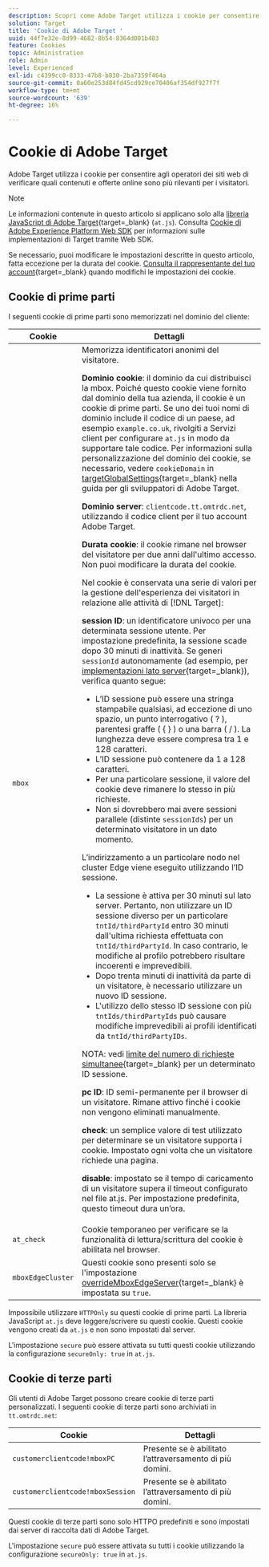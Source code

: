 ```yaml
---
description: Scopri come Adobe Target utilizza i cookie per consentire agli operatori dei siti web di verificare quali contenuti e offerte online sono più rilevanti per i visitatori.
solution: Target
title: 'Cookie di Adobe Target '
uuid: 44f7e32e-8d99-4682-8b54-8364d001b403
feature: Cookies
topic: Administration
role: Admin
level: Experienced
exl-id: c4399cc0-8333-47b8-b830-2ba7359f464a
source-git-commit: 0a60e253d84fd45cd929ce70406af354df927f7f
workflow-type: tm+mt
source-wordcount: '639'
ht-degree: 16%

---
```


# Cookie di Adobe Target

Adobe Target utilizza i cookie per consentire agli operatori dei siti web di verificare quali contenuti e offerte online sono più rilevanti per i visitatori.

>[!NOTE]
>
>Le informazioni contenute in questo articolo si applicano solo alla [libreria JavaScript di Adobe Target](https://experienceleague.adobe.com/docs/target-dev/developer/client-side/at-js-implementation/functions-overview/targetglobalsettings.html){target=_blank} (`at.js`). Consulta [Cookie di Adobe Experience Platform Web SDK](web-sdk.md) per informazioni sulle implementazioni di Target tramite Web SDK.
>
>Se necessario, puoi modificare le impostazioni descritte in questo articolo, fatta eccezione per la durata del cookie. [Consulta il rappresentante del tuo account](https://experienceleague.adobe.com/docs/target/using/cmp-resources-and-contact-information.html){target=_blank} quando modifichi le impostazioni dei cookie.

## Cookie di prime parti

I seguenti cookie di prime parti sono memorizzati nel dominio del cliente:

| Cookie | Dettagli |
| --- | --- |
| `mbox` | Memorizza identificatori anonimi del visitatore.<P>**Dominio cookie**: il dominio da cui distribuisci la mbox. Poiché questo cookie viene fornito dal dominio della tua azienda, il cookie è un cookie di prime parti. Se uno dei tuoi nomi di dominio include il codice di un paese, ad esempio `example.co.uk`, rivolgiti a Servizi client per configurare `at.js` in modo da supportare tale codice. Per informazioni sulla personalizzazione del dominio dei cookie, se necessario, vedere `cookieDomain` in [targetGlobalSettings](https://experienceleague.adobe.com/docs/target-dev/developer/client-side/at-js-implementation/functions-overview/targetglobalsettings.html){target=_blank} nella guida per gli sviluppatori di Adobe Target.<P>**Dominio server**: `clientcode.tt.omtrdc.net`, utilizzando il codice client per il tuo account Adobe Target.<P>**Durata cookie**: il cookie rimane nel browser del visitatore per due anni dall&#39;ultimo accesso. Non puoi modificare la durata del cookie.<P>Nel cookie è conservata una serie di valori per la gestione dell&#39;esperienza dei visitatori in relazione alle attività di [!DNL Target]:<P>**session ID**: un identificatore univoco per una determinata sessione utente. Per impostazione predefinita, la sessione scade dopo 30 minuti di inattività. Se generi `sessionId` autonomamente (ad esempio, per [implementazioni lato server](https://experienceleague.adobe.com/docs/target-dev/developer/server-side/server-side-overview.html){target=_blank}), verifica quanto segue:<ul><li>L’ID sessione può essere una stringa stampabile qualsiasi, ad eccezione di uno spazio, un punto interrogativo ( ? ), parentesi graffe ( { } ) o una barra ( / ). La lunghezza deve essere compresa tra 1 e 128 caratteri.</li><li>L’ID sessione può contenere da 1 a 128 caratteri.</li><li>Per una particolare sessione, il valore del cookie deve rimanere lo stesso in più richieste.</li><li>Non si dovrebbero mai avere sessioni parallele (distinte `sessionIds`) per un determinato visitatore in un dato momento.</li></ul>L’indirizzamento a un particolare nodo nel cluster Edge viene eseguito utilizzando l’ID sessione.<ul><li>La sessione è attiva per 30 minuti sul lato server. Pertanto, non utilizzare un ID sessione diverso per un particolare `tntId/thirdPartyId` entro 30 minuti dall&#39;ultima richiesta effettuata con `tntId/thirdPartyId`. In caso contrario, le modifiche al profilo potrebbero risultare incoerenti e imprevedibili.</li><li>Dopo trenta minuti di inattività da parte di un visitatore, è necessario utilizzare un nuovo ID sessione.</li><li>L&#39;utilizzo dello stesso ID sessione con più `tntIds/thirdPartyIds` può causare modifiche imprevedibili ai profili identificati da `tntId/thirdPartyIDs`.</li></ul>NOTA: vedi [limite del numero di richieste simultanee](https://experienceleague.adobe.com/docs/target/using/troubleshoot/target-limits.html#content-delivery){target=_blank} per un determinato ID sessione.<P>**pc ID**: ID semi-permanente per il browser di un visitatore. Rimane attivo finché i cookie non vengono eliminati manualmente.<P>**check**: un semplice valore di test utilizzato per determinare se un visitatore supporta i cookie. Impostato ogni volta che un visitatore richiede una pagina.<P>**disable**: impostato se il tempo di caricamento di un visitatore supera il timeout configurato nel file at.js. Per impostazione predefinita, questo timeout dura un’ora. |
| `at_check` | Cookie temporaneo per verificare se la funzionalità di lettura/scrittura del cookie è abilitata nel browser. |
| `mboxEdgeCluster` | Questi cookie sono presenti solo se l&#39;impostazione [overrideMboxEdgeServer](https://experienceleague.adobe.com/docs/target-dev/developer/client-side/at-js-implementation/functions-overview/targetglobalsettings.html){target=_blank} è impostata su `true`. |

Impossibile utilizzare `HTTPOnly` su questi cookie di prime parti. La libreria JavaScript `at.js` deve leggere/scrivere su questi cookie. Questi cookie vengono creati da `at.js` e non sono impostati dal server.

L&#39;impostazione `secure` può essere attivata su tutti questi cookie utilizzando la configurazione `secureOnly: true` in `at.js`.

## Cookie di terze parti

Gli utenti di Adobe Target possono creare cookie di terze parti personalizzati. I seguenti cookie di terze parti sono archiviati in `tt.omtrdc.net`:

| Cookie | Dettagli |
| --- | --- |
| `customerclientcode!mboxPC` | Presente se è abilitato l’attraversamento di più domini. |
| `customerclientcode!mboxSession` | Presente se è abilitato l’attraversamento di più domini. |

Questi cookie di terze parti sono solo HTTPO predefiniti e sono impostati dai server di raccolta dati di Adobe Target.

L&#39;impostazione `secure` può essere attivata su tutti i cookie utilizzando la configurazione `secureOnly: true` in `at.js`.
